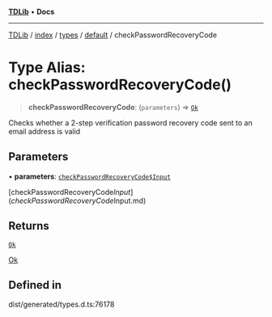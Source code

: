 [**TDLib**](../../../../../../README.md) • **Docs**

***

[TDLib](../../../../../../modules.md) / [index](../../../../../README.md) / [types](../../../README.md) / [default](../README.md) / checkPasswordRecoveryCode

# Type Alias: checkPasswordRecoveryCode()

> **checkPasswordRecoveryCode**: (`parameters`) => [`Ok`](Ok-1.md)

Checks whether a 2-step verification password recovery code sent to an email address is valid

## Parameters

• **parameters**: [`checkPasswordRecoveryCode$Input`](checkPasswordRecoveryCode$Input.md)

[checkPasswordRecoveryCode$Input](checkPasswordRecoveryCode$Input.md)

## Returns

[`Ok`](Ok-1.md)

[Ok](Ok-1.md)

## Defined in

dist/generated/types.d.ts:76178
